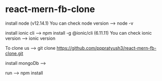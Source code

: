 # react-mern-fb-clone

install node (v12.14.1)
You can check node version --> node -v

install ionic cli --> npm install -g @ionic/cli (6.11.11)
You can check ionic version --> ionic version

To clone us --> git clone https://github.com/pppratyush3/react-mern-fb-clone.git

install mongoDb -->

run --> npm install


